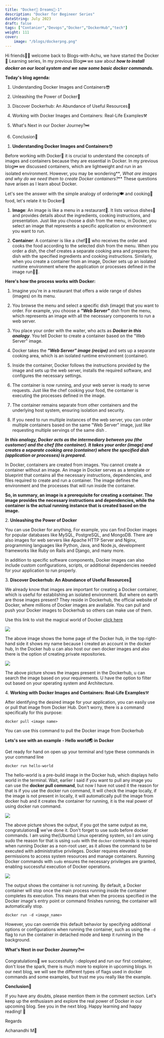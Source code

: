 ```yaml
---
title: "Docker🐬 Dreams💭-1"
description: "Docker for Begineer Series"
dateString: July 2023
draft: false
tags: ["Contanier","Devops","Docker","DockerHub","tech"]
weight: 111
cover:
    image: "/blogs/dockerpng.png"
---
```


Hi friends🙋‍♂️ welcome back to Blogs-with-Achu, we have started the Docker🐬 Learning series, In my previous Blog⏮️ we saw about _**how to install docker on our local system and we saw some basic docker commands.**_

**Today's blog agenda:**

1. Understanding Docker Images and Containers😎

3. Unleashing the Power of Docker💪

5. Discover Dockerhub: An Abundance of Useful Resources💫

7. Working with Docker Images and Containers: Real-Life Examples⚒️

9. What's Next in our Docker Journey?⏭️

11. Conclusion🏁

1) **Understanding Docker Images and Containers**😎

Before working with Docker🐬 it is crucial to understand the concepts of images and containers because they are essential in Docker. In my previous blog⏮️ we discussed containers, which are lightweight and run in an isolated environment. However, you may be wondering**_, What are images and why do we need them to create Docker containers?_** These questions have arisen as I learn about Docker.

Let's see the answer with the simple analogy of ordering🍽️ and cooking🍳 food, let's relate it to Docker🐬

1. **Image**: An image is like a menu in a restaurant🏨. It lists various dishes🍪 and provides details about the ingredients, cooking instructions, and presentation. Just like you choose a dish from the menu, in Docker, you select an image that represents a specific application or environment you want to run.

3. **Container**: A container is like a chef🧑‍🍳 who receives the order and cooks the food according to the selected dish from the menu. When you order a dish, the chef creates a separate cooking area and prepares the dish with the specified ingredients and cooking instructions. Similarly, when you create a container from an image, Docker sets up an isolated runtime environment where the application or processes defined in the image run🏃‍♂️.

**Here's how the process works with Docker:**

1. Imagine you're in a restaurant that offers a wide range of dishes (images) on its menu.

3. You browse the menu and select a specific dish (image) that you want to order. For example, you choose a **_"Web Server"_** dish from the menu, which represents an image with all the necessary components to run a web server.

5. You place your order with the waiter, who acts as **_Docker in this analogy_**. You tell Docker to create a container based on the "Web Server" image.

7. Docker takes the **_"Web Server" image (recipe)_** and sets up a separate cooking area, which is an isolated runtime environment (container).

9. Inside the container, Docker follows the instructions provided by the image and sets up the web server, installs the required software, and configures the necessary settings.

11. The container is now running, and your web server is ready to serve requests. Just like the chef cooking your food, the container is executing the processes defined in the image.

13. The container remains separate from other containers and the underlying host system, ensuring isolation and security.

15. If you need to run multiple instances of the web server, you can order multiple containers based on the same "Web Server" image, just like requesting multiple servings of the same dish .

**_In this analogy, Docker acts as the intermediary between you (the customer) and the chef (the container). It takes your order (image) and creates a separate cooking area (container) where the specified dish (application or processes) is prepared._**

In Docker, containers are created from images. You cannot create a container without an image. An image in Docker serves as a template or blueprint that contains all the necessary instructions, dependencies, and files required to create and run a container. The image defines the environment and the processes that will run inside the container.

**So, in summary, an image is a prerequisite for creating a container. The image provides the necessary instructions and dependencies, while the container is the actual running instance that is created based on the image.**

2\. **Unleashing the Power of Docker**

You can use Docker for anything, For example, you can find Docker images for popular databases like MySQL, PostgreSQL, and MongoDB. There are also images for web servers like Apache HTTP Server and Nginx, programming languages like Python, Java, and Node.js, development frameworks like Ruby on Rails and Django, and many more.

In addition to specific software components, Docker images can also include custom configurations, scripts, or additional dependencies needed for your application to run properly.

3\. **Discover Dockerhub: An Abundance of Useful Resources**💫

We already know that images are important for creating a Docker container, which is useful for establishing an isolated environment. But where on earth are those images present? They reside in Dockerhub, the official website of Docker, where millions of Docker images are available. You can pull and push your Docker images to Dockerhub so others can make use of them.

Use this link to visit the magical world of Docker [click here](https://hub.docker.com/)

![](/my-demo-portfolio/static/blogs/dockerhub-01.png)

The above image shows the home page of the Docker hub, in the top right-hand side it shows my name because I created an account in the docker hub, In the Docker hub u can also host our own docker images and also there is the option of creating private repositories.

![](/my-demo-portfolio/static/blogs/dockerhub-02.png)

The above picture shows the images present in the Dockerhub, u can search the image based on your requirements. U have the option to filter out based on your operating system and Architecture.

4\. **Working with Docker Images and Containers: Real-Life Examples**⚒️

After identifying the desired image for your application, you can easily use or pull that image from Docker Hub. Don't worry, there is a command specifically for this purpose:

```
docker pull <image name>
```

You can use this command to pull the Docker image from Dockerhub

**Lets's see with an example - Hello world🌏 in Docker**

Get ready for hand on open up your terminal and type these commands in your command line

```
docker run hello-world
```

The hello-world is a pre-build image in the Docker hub, which displays hello world in the terminal. Wait, earlier I said if you want to pull any image you can use the **docker pull command**, but now I have not used it the reason for that is if you use the docker run command, It will check the image locally, if the image is not present in locally, it will automatically pull the image from docker hub and it creates the container for running, it is the real power of using docker run command.

![](/my-demo-portfolio/static/blogs/docker-exec-2.png)

The above picture shows the output, if you got the same output as me, congratulations🎉 we've done it. Don't forget to use sudo before docker commands. I am using the(Ubuntu) Linux operating system, so I am using sudo the reason for that is using `sudo` with the `docker` commands is required when running Docker as a non-root user, as it allows the command to be executed with administrative privileges. Docker requires elevated permissions to access system resources and manage containers. Running Docker commands with `sudo` ensures the necessary privileges are granted, enabling successful execution of Docker operations.

![](/my-demo-portfolio/static/blogs/docker-ex1-1.png)

The output shows the container is not running. By default, a Docker container will stop once the main process running inside the container completes its execution. This means that when the process specified in the Docker image's entry point or command finishes running, the container will automatically stop.

```
docker run -d <image_name>
```

However, you can override this default behavior by specifying additional options or configurations when running the container, such as using the `-d` flag to run the container in detached mode and keep it running in the background.

**What's Next in our Docker Journey?**⏭️

Congratulations🎉 we successfully 💥deployed and run our first container, don't lose the spark, there is much more to explore in upcoming blogs. In our next blog, we will see the different types of flags used in docker commands and some examples, but trust me you really like the example.

**Conclusion**🏁

If you have any doubts, please mention them in the comment section. Let's keep up the enthusiasm and explore the real power of Docker in our upcoming blog. See you in the next blog. Happy learning and happy reading! 📖

Regards

Achanandhi M👦

